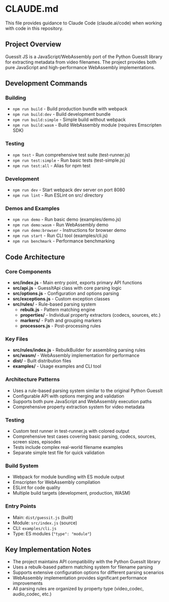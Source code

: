 # CLAUDE.md

This file provides guidance to Claude Code (claude.ai/code) when working with code in this repository.

## Project Overview

GuessIt JS is a JavaScript/WebAssembly port of the Python GuessIt library for extracting metadata from video filenames. The project provides both pure JavaScript and high-performance WebAssembly implementations.

## Development Commands

### Building
- `npm run build` - Build production bundle with webpack
- `npm run build:dev` - Build development bundle  
- `npm run build:simple` - Simple build without webpack
- `npm run build:wasm` - Build WebAssembly module (requires Emscripten SDK)

### Testing
- `npm test` - Run comprehensive test suite (test-runner.js)
- `npm run test:simple` - Run basic tests (test-simple.js)
- `npm run test:all` - Alias for npm test

### Development
- `npm run dev` - Start webpack dev server on port 8080
- `npm run lint` - Run ESLint on src/ directory

### Demos and Examples
- `npm run demo` - Run basic demo (examples/demo.js)
- `npm run demo:wasm` - Run WebAssembly demo
- `npm run demo:browser` - Instructions for browser demo
- `npm run start` - Run CLI tool (examples/cli.js)
- `npm run benchmark` - Performance benchmarking

## Code Architecture

### Core Components
- **src/index.js** - Main entry point, exports primary API functions
- **src/api.js** - GuessItApi class with core parsing logic
- **src/options.js** - Configuration and options parsing
- **src/exceptions.js** - Custom exception classes
- **src/rules/** - Rule-based parsing system
  - **rebulk.js** - Pattern matching engine
  - **properties/** - Individual property extractors (codecs, sources, etc.)
  - **markers/** - Path and grouping markers
  - **processors.js** - Post-processing rules

### Key Files
- **src/rules/index.js** - RebulkBuilder for assembling parsing rules
- **src/wasm/** - WebAssembly implementation for performance
- **dist/** - Built distribution files
- **examples/** - Usage examples and CLI tool

### Architecture Patterns
- Uses a rule-based parsing system similar to the original Python GuessIt
- Configurable API with options merging and validation
- Supports both pure JavaScript and WebAssembly execution paths
- Comprehensive property extraction system for video metadata

### Testing
- Custom test runner in test-runner.js with colored output
- Comprehensive test cases covering basic parsing, codecs, sources, screen sizes, episodes
- Tests include complex real-world filename examples
- Separate simple test file for quick validation

### Build System
- Webpack for module bundling with ES module output
- Emscripten for WebAssembly compilation
- ESLint for code quality
- Multiple build targets (development, production, WASM)

### Entry Points
- Main: `dist/guessit.js` (built)
- Module: `src/index.js` (source)
- CLI: `examples/cli.js`
- Type: ES modules (`"type": "module"`)

## Key Implementation Notes

- The project maintains API compatibility with the Python GuessIt library
- Uses a rebulk-based pattern matching system for filename parsing
- Supports extensive configuration options for different parsing scenarios
- WebAssembly implementation provides significant performance improvements
- All parsing rules are organized by property type (video_codec, audio_codec, etc.)